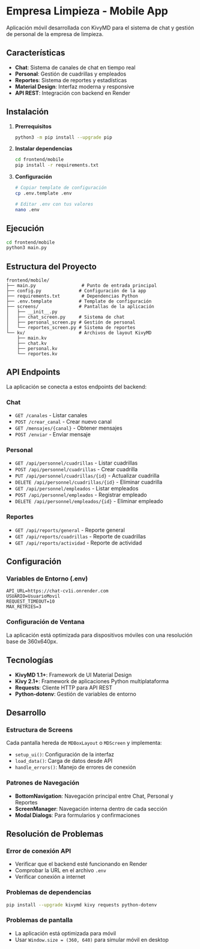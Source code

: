 # Empresa Limpieza - Mobile App

Aplicación móvil desarrollada con KivyMD para el sistema de chat y gestión de personal de la empresa de limpieza.

## Características

- **Chat**: Sistema de canales de chat en tiempo real
- **Personal**: Gestión de cuadrillas y empleados  
- **Reportes**: Sistema de reportes y estadísticas
- **Material Design**: Interfaz moderna y responsive
- **API REST**: Integración con backend en Render

## Instalación

1. **Prerrequisitos**
   ```bash
   python3 -m pip install --upgrade pip
   ```

2. **Instalar dependencias**
   ```bash
   cd frontend/mobile
   pip install -r requirements.txt
   ```

3. **Configuración**
   ```bash
   # Copiar template de configuración
   cp .env.template .env
   
   # Editar .env con tus valores
   nano .env
   ```

## Ejecución

```bash
cd frontend/mobile
python3 main.py
```

## Estructura del Proyecto

```
frontend/mobile/
├── main.py                 # Punto de entrada principal
├── config.py              # Configuración de la app
├── requirements.txt        # Dependencias Python
├── .env.template          # Template de configuración
├── screens/               # Pantallas de la aplicación
│   ├── __init__.py
│   ├── chat_screen.py     # Sistema de chat
│   ├── personal_screen.py # Gestión de personal
│   └── reportes_screen.py # Sistema de reportes
└── kv/                    # Archivos de layout KivyMD
    ├── main.kv
    ├── chat.kv
    ├── personal.kv
    └── reportes.kv
```

## API Endpoints

La aplicación se conecta a estos endpoints del backend:

### Chat
- `GET /canales` - Listar canales
- `POST /crear_canal` - Crear nuevo canal
- `GET /mensajes/{canal}` - Obtener mensajes
- `POST /enviar` - Enviar mensaje

### Personal
- `GET /api/personnel/cuadrillas` - Listar cuadrillas
- `POST /api/personnel/cuadrillas` - Crear cuadrilla
- `PUT /api/personnel/cuadrillas/{id}` - Actualizar cuadrilla
- `DELETE /api/personnel/cuadrillas/{id}` - Eliminar cuadrilla
- `GET /api/personnel/empleados` - Listar empleados
- `POST /api/personnel/empleados` - Registrar empleado
- `DELETE /api/personnel/empleados/{id}` - Eliminar empleado

### Reportes
- `GET /api/reports/general` - Reporte general
- `GET /api/reports/cuadrillas` - Reporte de cuadrillas
- `GET /api/reports/actividad` - Reporte de actividad

## Configuración

### Variables de Entorno (.env)

```env
API_URL=https://chat-cv1i.onrender.com
USUARIO=UsuarioMovil
REQUEST_TIMEOUT=10
MAX_RETRIES=3
```

### Configuración de Ventana

La aplicación está optimizada para dispositivos móviles con una resolución base de 360x640px.

## Tecnologías

- **KivyMD 1.1+**: Framework de UI Material Design
- **Kivy 2.1+**: Framework de aplicaciones Python multiplataforma
- **Requests**: Cliente HTTP para API REST
- **Python-dotenv**: Gestión de variables de entorno

## Desarrollo

### Estructura de Screens

Cada pantalla hereda de `MDBoxLayout` o `MDScreen` y implementa:

- `setup_ui()`: Configuración de la interfaz
- `load_data()`: Carga de datos desde API
- `handle_errors()`: Manejo de errores de conexión

### Patrones de Navegación

- **BottomNavigation**: Navegación principal entre Chat, Personal y Reportes
- **ScreenManager**: Navegación interna dentro de cada sección
- **Modal Dialogs**: Para formularios y confirmaciones

## Resolución de Problemas

### Error de conexión API
- Verificar que el backend esté funcionando en Render
- Comprobar la URL en el archivo `.env`
- Verificar conexión a internet

### Problemas de dependencias
```bash
pip install --upgrade kivymd kivy requests python-dotenv
```

### Problemas de pantalla
- La aplicación está optimizada para móvil
- Usar `Window.size = (360, 640)` para simular móvil en desktop